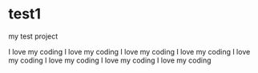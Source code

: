 # test1
my test project

I love my coding
I love my coding
I love my coding
I love my coding
I love my coding
I love my coding
I love my coding
I love my coding


